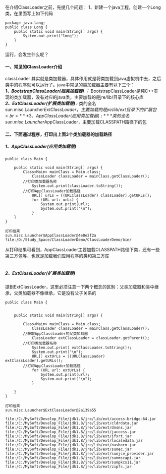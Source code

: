 在介绍ClassLoader之前，先提几个问题：
1、新建一个java工程，创建一个Long类，在里面写上如下代码
```
package java.lang;
public class Long {
	public static void main(String[] args) {
		System.out.print("long");
	}
}

```
运行，会发生什么呢？

#### 一、常见的ClassLoader介绍
classLoader 其实就是类加载器，具体作用就是将类加载到java虚拟机中去，之后类中的程序就可以运行了。java中常见的类加载器主要有以下三个：<br>
***1、BootstrapClassLoader(根类加载器) ：*** BootstrapClassLoader是纯C++实现的类加载器，没有对应的java类，主要加载的是jre/lib/目录下的核心库<br>
***2、ExtClassLoader(扩展类加载器) :*** 类的全名sun.misc.Launcher$ExtClassLoader，主要加载的是jre/lib/ext目录下的扩展包<br>
***3、AppClassLoader(应用类加载器) :*** 类的全名sun.misc.Launcher$AppClassLoader，主要加载CLASSPATH路径下的包<br>

#### 二、下面通过程序，打印出上面3个类加载器的加载路径
##### 1、AppClassLoader(应用类加载器)
```
public class Main {
	
	public static void main(String[] args) {
		Class<Main> mainClass = Main.class;
	        ClassLoader classLoader = mainClass.getClassLoader();
		//打印类加载器名称
	        System.out.print(classLoader.toString());
		//打印AppClassLoader加载路径
	        URL[] urLs = ((URLClassLoader) classLoader).getURLs();
	        for (URL url: urLs) {
	            System.out.print(url);
	            System.out.print("\n");
	        }
	}
}

打印结果
sun.misc.Launcher$AppClassLoader@4e0e2f2a
file:/D:/Study_Space/ClassLoaderDemo/ClassLoaderDemo/bin/

```
从打印结果可看到，AppClassLoader主要加载CLASSPATH路径下类，还有一些第三方包等，也就是加载我们应用程序的类和第三方库<br><br>

##### 2、ExtClassLoader(扩展类加载器)
提到ExtClassLoader，这里必须注意一下两个概念的区别：父类加载器和类中继承，父类加载器不像继承，它是没有父子关系的
```
public class Main {
	

	public static void main(String[] args) {
		
		Class<Main> mainClass = Main.class;
	        ClassLoader classLoader = mainClass.getClassLoader();
		//获取AppClassLoader的父类加载器
	        ClassLoader extClassLoader = classLoader.getParent();
		//打印类加载器名称
	        System.out.print( extClassLoader.toString());
	        System.out.print("\n");
	        URL[] extUrLs = ((URLClassLoader) extClassLoader).getURLs();
		//打印AppClassLoader加载路径
	        for (URL url: extUrLs) {
	            System.out.print(url);
	            System.out.print("\n");
	        }
	  
	}
}

打印结果
sun.misc.Launcher$ExtClassLoader@2a139a55

file:/C:/MySoft/Develop_File/jdk1.8/jre/lib/ext/access-bridge-64.jar
file:/C:/MySoft/Develop_File/jdk1.8/jre/lib/ext/cldrdata.jar
file:/C:/MySoft/Develop_File/jdk1.8/jre/lib/ext/dnsns.jar
file:/C:/MySoft/Develop_File/jdk1.8/jre/lib/ext/jaccess.jar
file:/C:/MySoft/Develop_File/jdk1.8/jre/lib/ext/jfxrt.jar
file:/C:/MySoft/Develop_File/jdk1.8/jre/lib/ext/localedata.jar
file:/C:/MySoft/Develop_File/jdk1.8/jre/lib/ext/nashorn.jar
file:/C:/MySoft/Develop_File/jdk1.8/jre/lib/ext/sunec.jar
file:/C:/MySoft/Develop_File/jdk1.8/jre/lib/ext/sunjce_provider.jar
file:/C:/MySoft/Develop_File/jdk1.8/jre/lib/ext/sunmscapi.jar
file:/C:/MySoft/Develop_File/jdk1.8/jre/lib/ext/sunpkcs11.jar
file:/C:/MySoft/Develop_File/jdk1.8/jre/lib/ext/zipfs.jar
```









